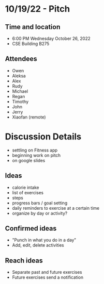 # 10/19/22 - Pitch

## Time and location
- 6:00 PM Wednesday October 26, 2022
- CSE Building B275

## Attendees
- Owen
- Aleksa
- Alex
- Rudy
- Michael
- Regan
- Timothy
- John
- Jerry
- Xiaofan (remote)

# Discussion Details

- settling on Fitness app
- beginning work on pitch
- on google slides

## Ideas
- calorie intake
- list of exercises
- steps
- progress bars / goal setting
- daily reminders to exercise at a certain time
- organize by day or activity?

## Confirmed ideas
- "Punch in what you do in a day"
- Add, edit, delete activities

## Reach ideas
- Separate past and future exercises
- Future exercises send a notification